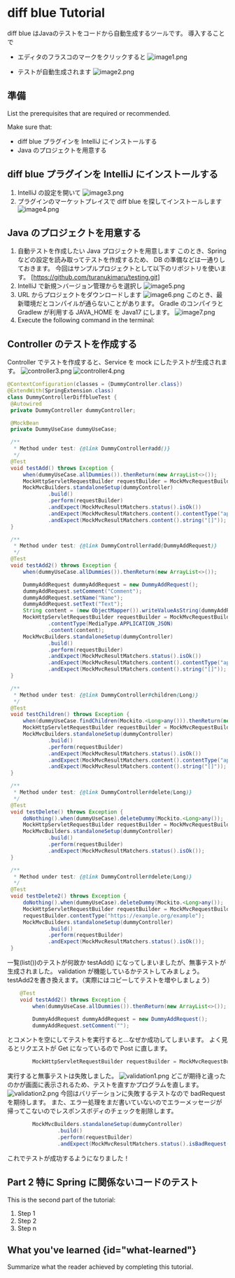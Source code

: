 # diff blue Tutorial

diff blue はJavaのテストをコードから自動生成するツールです。
導入することで
* エディタのフラスコのマークをクリックすると
![image1.png](image1.png)

* テストが自動生成されます
![image2.png](image2.png)

## 準備

List the prerequisites that are required or recommended.

Make sure that:
- diff blue プラグインを IntelliJ にインストールする
- Java のプロジェクトを用意する

## diff blue プラグインを IntelliJ にインストールする

1. IntelliJ の設定を開いて
![image3.png](image3.png)
2. プラグインのマーケットプレイスで diff blue を探してインストールします
![image4.png](image4.png)

## Java のプロジェクトを用意する

1. 自動テストを作成したい Java プロジェクトを用意します
このとき、Spring などの設定を読み取ってテストを作成するため、
DB の準備などは一通りしておきます。
今回はサンプルプロジェクトとして以下のリポジトリを使います。
[https://github.com/turanukimaru/testing.git]
2. IntelliJ で新規＞バージョン管理からを選択し
![image5.png](image5.png)
3. URL からプロジェクトをダウンロードします
![image6.png](image6.png)
このとき、最新環境だとコンパイルが通らないことがあります。
Gradle のコンパイラと Gradlew が利用する JAVA_HOME を Java17 にします。
![image7.png](image7.png)
4. Execute the following command in the terminal:

## Controller のテストを作成する
Controller でテストを作成すると、Service を mock にしたテストが生成されます。
![controller3.png](controller3.png)
![controller4.png](controller4.png)
   ```Java
@ContextConfiguration(classes = {DummyController.class})
@ExtendWith(SpringExtension.class)
class DummyControllerDiffblueTest {
    @Autowired
    private DummyController dummyController;

    @MockBean
    private DummyUseCase dummyUseCase;

    /**
     * Method under test: {@link DummyController#add()}
     */
    @Test
    void testAdd() throws Exception {
        when(dummyUseCase.allDummies()).thenReturn(new ArrayList<>());
        MockHttpServletRequestBuilder requestBuilder = MockMvcRequestBuilders.get("/dummies");
        MockMvcBuilders.standaloneSetup(dummyController)
                .build()
                .perform(requestBuilder)
                .andExpect(MockMvcResultMatchers.status().isOk())
                .andExpect(MockMvcResultMatchers.content().contentType("application/json"))
                .andExpect(MockMvcResultMatchers.content().string("[]"));
    }

    /**
     * Method under test: {@link DummyController#add(DummyAddRequest)}
     */
    @Test
    void testAdd2() throws Exception {
        when(dummyUseCase.allDummies()).thenReturn(new ArrayList<>());

        DummyAddRequest dummyAddRequest = new DummyAddRequest();
        dummyAddRequest.setComment("Comment");
        dummyAddRequest.setName("Name");
        dummyAddRequest.setText("Text");
        String content = (new ObjectMapper()).writeValueAsString(dummyAddRequest);
        MockHttpServletRequestBuilder requestBuilder = MockMvcRequestBuilders.get("/dummies")
                .contentType(MediaType.APPLICATION_JSON)
                .content(content);
        MockMvcBuilders.standaloneSetup(dummyController)
                .build()
                .perform(requestBuilder)
                .andExpect(MockMvcResultMatchers.status().isOk())
                .andExpect(MockMvcResultMatchers.content().contentType("application/json"))
                .andExpect(MockMvcResultMatchers.content().string("[]"));
    }

    /**
     * Method under test: {@link DummyController#children(Long)}
     */
    @Test
    void testChildren() throws Exception {
        when(dummyUseCase.findChildren(Mockito.<Long>any())).thenReturn(new ArrayList<>());
        MockHttpServletRequestBuilder requestBuilder = MockMvcRequestBuilders.get("/dummies/{id}/children", 1L);
        MockMvcBuilders.standaloneSetup(dummyController)
                .build()
                .perform(requestBuilder)
                .andExpect(MockMvcResultMatchers.status().isOk())
                .andExpect(MockMvcResultMatchers.content().contentType("application/json"))
                .andExpect(MockMvcResultMatchers.content().string("[]"));
    }

    /**
     * Method under test: {@link DummyController#delete(Long)}
     */
    @Test
    void testDelete() throws Exception {
        doNothing().when(dummyUseCase).deleteDummy(Mockito.<Long>any());
        MockHttpServletRequestBuilder requestBuilder = MockMvcRequestBuilders.delete("/dummies/{id}", 1L);
        MockMvcBuilders.standaloneSetup(dummyController)
                .build()
                .perform(requestBuilder)
                .andExpect(MockMvcResultMatchers.status().isOk());
    }

    /**
     * Method under test: {@link DummyController#delete(Long)}
     */
    @Test
    void testDelete2() throws Exception {
        doNothing().when(dummyUseCase).deleteDummy(Mockito.<Long>any());
        MockHttpServletRequestBuilder requestBuilder = MockMvcRequestBuilders.delete("/dummies/{id}", 1L);
        requestBuilder.contentType("https://example.org/example");
        MockMvcBuilders.standaloneSetup(dummyController)
                .build()
                .perform(requestBuilder)
                .andExpect(MockMvcResultMatchers.status().isOk());
    }
```
一覧(list())のテストが何故か testAdd() になってしまいましたが、無事テストが生成されました。
validation が機能しているかテストしてみましょう。
testAdd2を書き換えます。（実際にはコピーしてテストを増やしましょう）
```Java
    @Test
    void testAdd2() throws Exception {
        when(dummyUseCase.allDummies()).thenReturn(new ArrayList<>());

        DummyAddRequest dummyAddRequest = new DummyAddRequest();
        dummyAddRequest.setComment("");

```
とコメントを空にしてテストを実行すると…なぜか成功してしまいます。
よく見るとリクエストが Get になっているので Post に直します。
```Java
        MockHttpServletRequestBuilder requestBuilder = MockMvcRequestBuilders.post("/dummies")
```
実行すると無事テストは失敗しました。
![validation1.png](validation1.png)
どこが期待と違ったのかが画面に表示されるため、テストを直すかプログラムを直します。
![validation2.png](validation2.png)
今回はバリデーションに失敗するテストなので badRequest を期待します。
また、エラー処理をまだ書いていないのでエラーメッセージが帰ってこないのでレスポンスボディのチェックを削除します。
```Java
        MockMvcBuilders.standaloneSetup(dummyController)
                .build()
                .perform(requestBuilder)
                .andExpect(MockMvcResultMatchers.status().isBadRequest());
```
これでテストが成功するようになりました！

## Part 2 特に Spring に関係ないコードのテスト

This is the second part of the tutorial:

1. Step 1
2. Step 2
3. Step n

## What you've learned {id="what-learned"}

Summarize what the reader achieved by completing this tutorial.

<seealso>
<!--Give some related links to how-to articles-->
</seealso>
